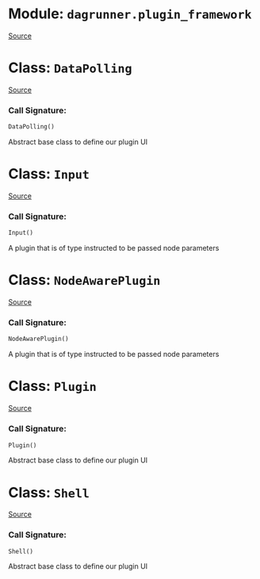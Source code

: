 # Module: `dagrunner.plugin_framework`

[Source](../dagrunner/plugin_framework.py#L0)

# Class: `DataPolling`

[Source](../dagrunner/plugin_framework.py#L49)

### Call Signature:

```python
DataPolling()
```

Abstract base class to define our plugin UI

# Class: `Input`

[Source](../dagrunner/plugin_framework.py#L96)

### Call Signature:

```python
Input()
```

A plugin that is of type instructed to be passed node parameters

# Class: `NodeAwarePlugin`

[Source](../dagrunner/plugin_framework.py#L21)

### Call Signature:

```python
NodeAwarePlugin()
```

A plugin that is of type instructed to be passed node parameters

# Class: `Plugin`

[Source](../dagrunner/plugin_framework.py#L13)

### Call Signature:

```python
Plugin()
```

Abstract base class to define our plugin UI

# Class: `Shell`

[Source](../dagrunner/plugin_framework.py#L29)

### Call Signature:

```python
Shell()
```

Abstract base class to define our plugin UI

